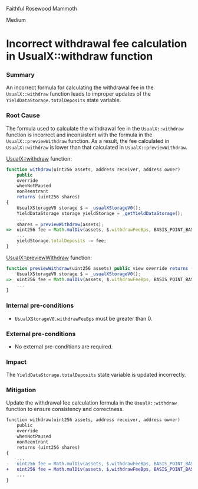 Faithful Rosewood Mammoth

Medium

# Incorrect withdrawal fee calculation in UsualX::withdraw function

### Summary

An incorrect formula for calculating the withdrawal fee in the `UsualX::withdraw` function leads to improper updates of the `YieldDataStorage.totalDeposits` state variable.

### Root Cause

The formula used to calculate the withdrawal fee in the `UsualX::withdraw` function is incorrect and inconsistent with the formula in the `UsualX::previewWithdraw` function. As a result, the fee calculated in `UsualX::withdraw` is lower than that calculated in `UsualX::previewWithdraw`.

[UsualX::withdraw](https://github.com/sherlock-audit/2024-10-usual-labs-v1/blob/4fb4a64a479e0b9b8f93934220e891c29d54df33/pegasus/packages/solidity/src/vaults/UsualX.sol#L336) function:
```javascript
function withdraw(uint256 assets, address receiver, address owner)
    public
    override
    whenNotPaused
    nonReentrant
    returns (uint256 shares)
{
    UsualXStorageV0 storage $ = _usualXStorageV0();
    YieldDataStorage storage yieldStorage = _getYieldDataStorage();
    ...
    shares = previewWithdraw(assets);
=>  uint256 fee = Math.mulDiv(assets, $.withdrawFeeBps, BASIS_POINT_BASE, Math.Rounding.Ceil);
    ...
    yieldStorage.totalDeposits -= fee;
}
```
[UsualX::previewWithdraw](https://github.com/sherlock-audit/2024-10-usual-labs-v1/blob/4fb4a64a479e0b9b8f93934220e891c29d54df33/pegasus/packages/solidity/src/vaults/UsualX.sol#L396) function:
```javascript
function previewWithdraw(uint256 assets) public view override returns (uint256 shares) {
    UsualXStorageV0 storage $ = _usualXStorageV0();
=>  uint256 fee = Math.mulDiv(assets, $.withdrawFeeBps, BASIS_POINT_BASE - $.withdrawFeeBps, Math.Rounding.Ceil);
    ...
}
```

### Internal pre-conditions

- `UsualXStorageV0.withdrawFeeBps` must be greater than 0.

### External pre-conditions

- No external pre-conditions are required.

### Impact

The `YieldDataStorage.totalDeposits` state variable is updated incorrectly.

### Mitigation

Update the withdrawal fee calculation formula in the `UsualX::withdraw` function to ensure consistency and correctness.

```diff
function withdraw(uint256 assets, address receiver, address owner)
    public
    override
    whenNotPaused
    nonReentrant
    returns (uint256 shares)
{
    ...
-   uint256 fee = Math.mulDiv(assets, $.withdrawFeeBps, BASIS_POINT_BASE, Math.Rounding.Ceil);
+   uint256 fee = Math.mulDiv(assets, $.withdrawFeeBps, BASIS_POINT_BASE - $.withdrawFeeBps, Math.Rounding.Ceil);
    ...
}
```